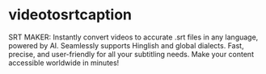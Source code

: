 # videotosrtcaption
SRT MAKER: Instantly convert videos to accurate .srt files in any language, powered by AI. Seamlessly supports Hinglish and global dialects. Fast, precise, and user-friendly for all your subtitling needs. Make your content accessible worldwide in minutes!
